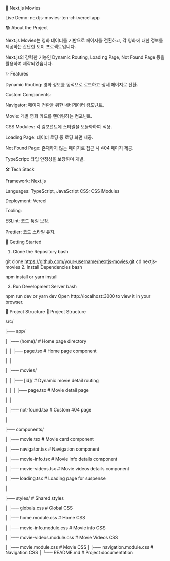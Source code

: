 🎥 Next.js Movies

Live Demo: nextjs-movies-ten-chi.vercel.app



📚 About the Project

Next.js Movies는 영화 데이터를 기반으로 페이지를 전환하고, 각 영화에 대한 정보를 제공하는 간단한 토이 프로젝트입니다.

Next.js의 강력한 기능인 Dynamic Routing, Loading Page, Not Found Page 등을 활용하여 제작되었습니다.



✨ Features

Dynamic Routing: 영화 정보를 동적으로 로드하고 상세 페이지로 전환.

Custom Components:

Navigator: 페이지 전환을 위한 네비게이터 컴포넌트.

Movie: 개별 영화 카드를 렌더링하는 컴포넌트.

CSS Modules: 각 컴포넌트에 스타일을 모듈화하여 적용.

Loading Page: 데이터 로딩 중 로딩 화면 제공.

Not Found Page: 존재하지 않는 페이지로 접근 시 404 페이지 제공.

TypeScript: 타입 안정성을 보장하며 개발.


🛠️ Tech Stack

Framework: Next.js

Languages: TypeScript, JavaScript
CSS: CSS Modules

Deployment: Vercel

Tooling:

ESLint: 코드 품질 보장.

Prettier: 코드 스타일 유지.


🚀 Getting Started

1. Clone the Repository
bash

git clone https://github.com/your-username/nextjs-movies.git
cd nextjs-movies
2. Install Dependencies
bash

npm install
or
yarn install

3. Run Development Server
bash

npm run dev
or
yarn dev
Open http://localhost:3000 to view it in your browser.


📂 Project Structure
📂 Project Structure

src/

├── app/

│   ├── (home)/    # Home page directory

│   │   ├── page.tsx            # Home page component

│   │

│   ├── movies/

│   │   ├── [id]/               # Dynamic movie detail routing

│   │   │   ├── page.tsx        # Movie detail page

│   │

│   ├── not-found.tsx           # Custom 404 page

│

├── components/

│   ├── movie.tsx               # Movie card component

│   ├── navigator.tsx           # Navigation component

│   ├── movie-info.tsx          # Movie info details component

│   ├── movie-videos.tsx        # Movie videos details component

│   ├── loading.tsx             # Loading page for suspense

│

├── styles/                     # Shared styles

│   ├── globals.css             # Global CSS

│   ├── home.module.css         # Home CSS

│   ├── movie-info.module.css   # Movie info CSS

│   ├── movie-videos.module.css # Movie Videos CSS

│   ├── movie.module.css        # Movie CSS
│   ├── navigation.module.css   # Navigation CSS
│
└── README.md                   # Project documentation

